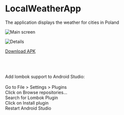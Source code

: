 # LocalWeatherApp
 The application displays the weather for cities in Poland
 


 ![Main screen](https://image.ibb.co/ncb7Ro/Screenshot_2018_07_09_12_56_09.png)
 
 ![Details](https://image.ibb.co/fZo46o/Screenshot_2018_07_09_12_56_51.png)
 

 [Download APK](https://ufile.io/zgmk0)
 
 
<br />
<br />
<br />
Add lombok support to Android Studio:<br />
<br />
Go to File > Settings > Plugins<br />
Click on Browse repositories...<br />
Search for Lombok Plugin<br />
Click on Install plugin<br />
Restart Android Studio
